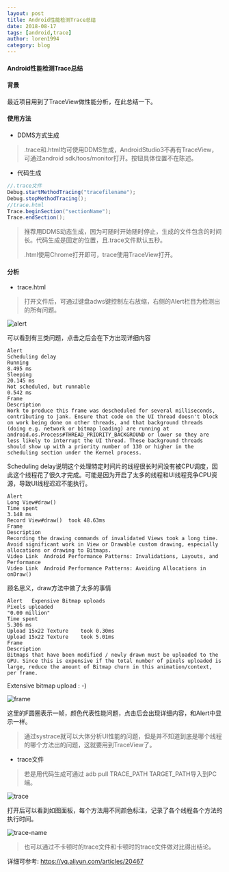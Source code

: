 ```yaml
---
layout: post
title: Android性能检测Trace总结
date: 2018-08-17
tags: [android,trace]
author: loren1994
category: blog
---
```


#### Android性能检测Trace总结

<!-- more -->
#### 背景

最近项目用到了TraceView做性能分析，在此总结一下。

#### 使用方法

* DDMS方式生成

> .trace和.html均可使用DDMS生成，AndroidStudio3不再有TraceView，可通过android sdk/toos/monitor打开。按钮具体位置不在陈述。

* 代码生成

~~~~ java
//.trace文件
Debug.startMethodTracing("tracefilename");
Debug.stopMethodTracing();
//trace.html
Trace.beginSection("sectionName");
Trace.endSection();
~~~~

> 推荐用DDMS动态生成，因为可随时开始随时停止，生成的文件包含的时间长。代码生成是固定的位置，且.trace文件默认五秒。
>
> .html使用Chrome打开即可，trace使用TraceView打开。

#### 分析

* trace.html

> 打开文件后，可通过键盘adws键控制左右放缩，右侧的Alert栏目为检测出的所有问题。
>

![alert]({{site.baseurl}}/assets/images/alert.png)

可以看到有三类问题，点击之后会在下方出现详细内容

~~~~
Alert
Scheduling delay
Running	
8.495 ms
Sleeping	
20.145 ms
Not scheduled, but runnable	
0.542 ms
Frame	
Description	
Work to produce this frame was descheduled for several milliseconds, contributing to jank. Ensure that code on the UI thread doesn't block on work being done on other threads, and that background threads (doing e.g. network or bitmap loading) are running at android.os.Process#THREAD_PRIORITY_BACKGROUND or lower so they are less likely to interrupt the UI thread. These background threads should show up with a priority number of 130 or higher in the scheduling section under the Kernel process.
~~~~

Scheduling delay说明这个处理特定时间片的线程很长时间没有被CPU调度，因此这个线程花了很久才完成。可能是因为开启了太多的线程和UI线程竞争CPU资源，导致UI线程迟迟不能执行。

~~~~
Alert
Long View#draw()
Time spent	
3.148 ms
Record View#draw()	took 48.63ms
Frame	
Description	
Recording the drawing commands of invalidated Views took a long time. Avoid significant work in View or Drawable custom drawing, especially allocations or drawing to Bitmaps.
Video Link	Android Performance Patterns: Invalidations, Layouts, and Performance
Video Link	Android Performance Patterns: Avoiding Allocations in onDraw()
~~~~

顾名思义，draw方法中做了太多的事情

~~~~
Alert	Expensive Bitmap uploads
Pixels uploaded	
"0.00 million"
Time spent	
5.306 ms
Upload 15x22 Texture	took 0.30ms
Upload 15x22 Texture	took 5.01ms
Frame	
Description	
Bitmaps that have been modified / newly drawn must be uploaded to the GPU. Since this is expensive if the total number of pixels uploaded is large, reduce the amount of Bitmap churn in this animation/context, per frame.
~~~~

Extensive bitmap upload : -)

![frame]({{site.baseurl}}/assets/images/frame.png)

这里的F圆圈表示一帧，颜色代表性能问题，点击后会出现详细内容，和Alert中显示一样。

> 通过systrace就可以大体分析UI性能的问题，但是并不知道到底是哪个线程的哪个方法出的问题，这就要用到TraceView了。

* trace文件

> 若是用代码生成可通过 adb pull TRACE_PATH TARGET_PATH导入到PC端。

![trace]({{site.baseurl}}/assets/images/trace.png)

打开后可以看到如图面板，每个方法用不同颜色标注，记录了各个线程各个方法的执行时间。

![trace-name]({{site.baseurl}}/assets/images/trace-name.png)

> 也可以通过不卡顿时的trace文件和卡顿时的trace文件做对比得出结论。



详细可参考: https://yq.aliyun.com/articles/20467